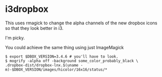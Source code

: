 # i3dropbox

This uses rmagick to change the alpha channels of the new dropbox icons so that they look better in i3.


I'm picky.


You could achieve the same thing using just ImageMagick

```
$ export $DBOX_VERSION=3.4.6 # you'll have to look.
$ mogrify -alpha off -background some_color_probably_black \
.dropbox-dist/dropbox-lnx.$(uname -m)-$DBOX_VERSION/images/hicolor/16x16/status/*
```
